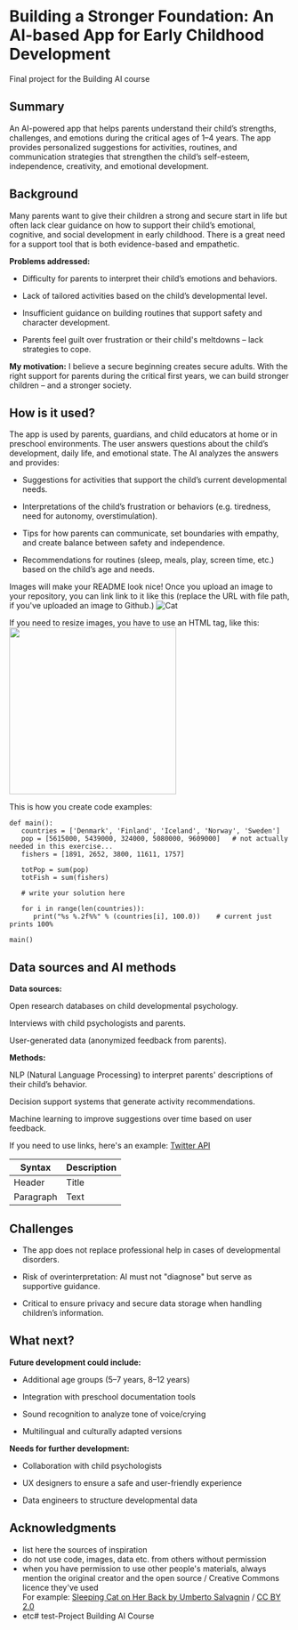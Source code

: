 # Building a Stronger Foundation: An AI-based App for Early Childhood Development

Final project for the Building AI course

## Summary

An AI-powered app that helps parents understand their child’s strengths, challenges, and emotions during the critical ages of 1–4 years. The app provides personalized suggestions for activities, routines, and communication strategies that strengthen the child’s self-esteem, independence, creativity, and emotional development. 


## Background

Many parents want to give their children a strong and secure start in life but often lack clear guidance on how to support their child’s emotional, cognitive, and social development in early childhood. There is a great need for a support tool that is both evidence-based and empathetic.

**Problems addressed:**

* Difficulty for parents to interpret their child’s emotions and behaviors.

* Lack of tailored activities based on the child’s developmental level.

* Insufficient guidance on building routines that support safety and character development.

* Parents feel guilt over frustration or their child's meltdowns – lack strategies to cope.

**My motivation:**
I believe a secure beginning creates secure adults. With the right support for parents during the critical first years, we can build stronger children – and a stronger society.


## How is it used?

The app is used by parents, guardians, and child educators at home or in preschool environments. The user answers questions about the child’s development, daily life, and emotional state. The AI analyzes the answers and provides:

* Suggestions for activities that support the child’s current developmental needs.

* Interpretations of the child’s frustration or behaviors (e.g. tiredness, need for autonomy, overstimulation).

* Tips for how parents can communicate, set boundaries with empathy, and create balance between safety and independence.

* Recommendations for routines (sleep, meals, play, screen time, etc.) based on the child’s age and needs.


Images will make your README look nice!
Once you upload an image to your repository, you can link link to it like this (replace the URL with file path, if you've uploaded an image to Github.)
![Cat](https://upload.wikimedia.org/wikipedia/commons/5/5e/Sleeping_cat_on_her_back.jpg)

If you need to resize images, you have to use an HTML tag, like this:
<img src="https://upload.wikimedia.org/wikipedia/commons/5/5e/Sleeping_cat_on_her_back.jpg" width="300">

This is how you create code examples:
```
def main():
   countries = ['Denmark', 'Finland', 'Iceland', 'Norway', 'Sweden']
   pop = [5615000, 5439000, 324000, 5080000, 9609000]   # not actually needed in this exercise...
   fishers = [1891, 2652, 3800, 11611, 1757]

   totPop = sum(pop)
   totFish = sum(fishers)

   # write your solution here

   for i in range(len(countries)):
      print("%s %.2f%%" % (countries[i], 100.0))    # current just prints 100%

main()
```


## Data sources and AI methods
**Data sources:**

Open research databases on child developmental psychology.

Interviews with child psychologists and parents.

User-generated data (anonymized feedback from parents).

**Methods:**

NLP (Natural Language Processing) to interpret parents' descriptions of their child’s behavior.

Decision support systems that generate activity recommendations.

Machine learning to improve suggestions over time based on user feedback.


If you need to use links, here's an example:
[Twitter API](https://developer.twitter.com/en/docs)

| Syntax      | Description |
| ----------- | ----------- |
| Header      | Title       |
| Paragraph   | Text        |

## Challenges

* The app does not replace professional help in cases of developmental disorders.

* Risk of overinterpretation: AI must not "diagnose" but serve as supportive guidance.

* Critical to ensure privacy and secure data storage when handling children’s information.
## What next?

**Future development could include:**

* Additional age groups (5–7 years, 8–12 years)

* Integration with preschool documentation tools

* Sound recognition to analyze tone of voice/crying

* Multilingual and culturally adapted versions

**Needs for further development:**

* Collaboration with child psychologists

* UX designers to ensure a safe and user-friendly experience

* Data engineers to structure developmental data


## Acknowledgments

* list here the sources of inspiration 
* do not use code, images, data etc. from others without permission
* when you have permission to use other people's materials, always mention the original creator and the open source / Creative Commons licence they've used
  <br>For example: [Sleeping Cat on Her Back by Umberto Salvagnin](https://commons.wikimedia.org/wiki/File:Sleeping_cat_on_her_back.jpg#filelinks) / [CC BY 2.0](https://creativecommons.org/licenses/by/2.0)
* etc# test-Project
Building AI Course

